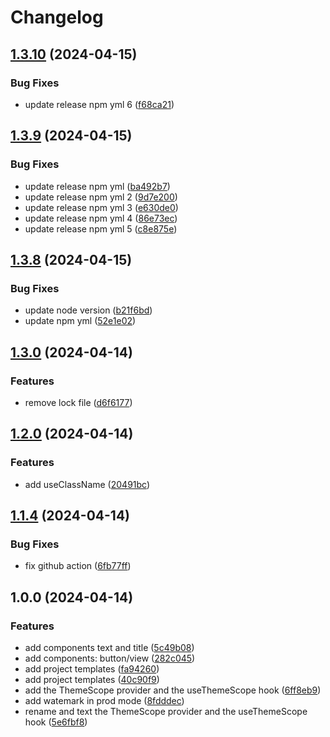 # Changelog

## [1.3.10](https://github.com/poechiang/react-pkg/compare/v1.3.9...v1.3.10) (2024-04-15)


### Bug Fixes

* update release npm yml 6 ([f68ca21](https://github.com/poechiang/react-pkg/commit/f68ca21a2e52a657d38e6e58da73f64948e620fb))

## [1.3.9](https://github.com/poechiang/react-pkg/compare/v1.3.8...v1.3.9) (2024-04-15)


### Bug Fixes

* update release npm yml ([ba492b7](https://github.com/poechiang/react-pkg/commit/ba492b7c3e42974c3a5f45460908c5a933302b80))
* update release npm yml 2 ([9d7e200](https://github.com/poechiang/react-pkg/commit/9d7e20034d8d619e5962c2ff7c80c8f99f03c4b3))
* update release npm yml 3 ([e630de0](https://github.com/poechiang/react-pkg/commit/e630de08178e3c0607742d3bbc12e13feacf8f76))
* update release npm yml 4 ([86e73ec](https://github.com/poechiang/react-pkg/commit/86e73ec896111957634f9218b5234b48f3fe5705))
* update release npm yml 5 ([c8e875e](https://github.com/poechiang/react-pkg/commit/c8e875eaa3c2a8f6f6de061d69699e36648b05e1))

## [1.3.8](https://github.com/poechiang/react-pkg/compare/v1.3.7...v1.3.8) (2024-04-15)


### Bug Fixes

* update node version ([b21f6bd](https://github.com/poechiang/react-pkg/commit/b21f6bdd060c2fc628118c16e2934a99160712dd))
* update npm yml ([52e1e02](https://github.com/poechiang/react-pkg/commit/52e1e0227aabf7eb76c6a1a9eb4f006ef8bb7f28))

## [1.3.0](https://github.com/poechiang/react-pkg/compare/v1.2.2...v1.3.0) (2024-04-14)


### Features

* remove lock file ([d6f6177](https://github.com/poechiang/react-pkg/commit/d6f6177e42b485fdfe236a7683cad31201ee48e1))

## [1.2.0](https://github.com/poechiang/react-pkg/compare/v1.1.5...v1.2.0) (2024-04-14)


### Features

* add useClassName ([20491bc](https://github.com/poechiang/react-pkg/commit/20491bcdae35ba37831de0ba8ed1a97878709f58))

## [1.1.4](https://github.com/poechiang/react-pkg/compare/v1.1.3...v1.1.4) (2024-04-14)


### Bug Fixes

* fix github action ([6fb77ff](https://github.com/poechiang/react-pkg/commit/6fb77ff9a9cb9ba6354583a5cb4dbd63906eead8))

## 1.0.0 (2024-04-14)


### Features

* add components text and title ([5c49b08](https://github.com/poechiang/react-pkg/commit/5c49b08a9163c2a72e32f879bc333f2e9c69b942))
* add components: button/view ([282c045](https://github.com/poechiang/react-pkg/commit/282c0458fe3c14a41e662147d6c9cb9edf1ea95a))
* add project templates ([fa94260](https://github.com/poechiang/react-pkg/commit/fa94260624440a2769f01665702af47bfa4410ca))
* add project templates ([40c90f9](https://github.com/poechiang/react-pkg/commit/40c90f9a76cb6a235d4f015b506bcd8b5b1cd8ef))
* add the ThemeScope provider  and the useThemeScope hook ([6ff8eb9](https://github.com/poechiang/react-pkg/commit/6ff8eb9201bf22622555871cee95a8ead191bbf4))
* add watemark in prod mode ([8fdddec](https://github.com/poechiang/react-pkg/commit/8fdddec29c26500d7e1867615a9feb284046b27e))
* rename and text the ThemeScope provider  and the useThemeScope hook ([5e6fbf8](https://github.com/poechiang/react-pkg/commit/5e6fbf86692f74246e531b90766837f5bfe1cbad))
